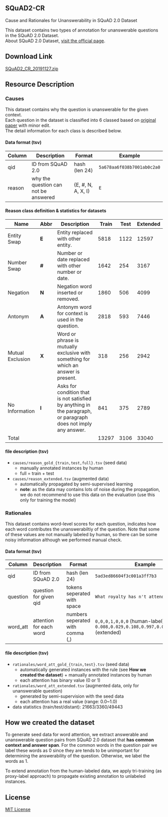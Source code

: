 ## SQuAD2-CR
Cause and Rationales for Unanswerability in SQuAD 2.0 Dataset

This dataset contains two types of annotation for unanswerable questions in the SQuAD 2.0 Dataset.  
About SQuAD 2.0 Dataset, [visit the official page](https://rajpurkar.github.io/SQuAD-explorer/).

## Download Link
[SQuAD2_CR_20191127.zip](https://antest1.github.io/SQuAD2-CR/SQuAD2_CR_20191127.zip)

## Resource Description
### Causes

This dataset contains why the question is unanswerable for the given context.  
Each question in the dataset is classified into 6 classed based on [original paper](https://arxiv.org/abs/1806.03822) with minor edit.  
The detail information for each class is described below.

#### Data format (tsv)

| Column | Description | Format |  Example
| ------ | ------------- | ---- | -----|
| qid | ID from SQuAD 2.0 | hash (len 24) | ``5a678aa6f038b7001ab0c2a0``
| reason | why the question can not be answered | {E, #, N, A, X, I} | ``E``

#### Reason class definition & statistics for datasets

| Name | Abbr | Description | Train | Test | Extended |
| ------ | ------------- | ---- | -----| ----- |  ----- | 
| Entity Swap | **E** | Entity replaced with other entity. | 5818 | 1122 | 12597 |
| Number Swap | **#** | Number or date replaced with other number or date.  | 1642 | 254 | 3167 |
| Negation | **N** | Negation word inserted or removed. | 1860 | 506 | 4099 |
| Antonym | **A** | Antonym word for context is used in the question.  | 2818 | 593 | 7446 |
| Mutual Exclusion | **X** | Word or phrase is mutually exclusive with something for which an answer is present. | 318 | 256 | 2942 |
| No Information | **I** | Asks for condition that is not satisfied by anything in the paragraph, or paragraph does not imply any answer. | 841 | 375 | 2789 |
| Total | | | 13297 | 3106 | 33040 |

#### file description (tsv)
- `causes/reason_gold_{train,test,full}.tsv` (seed data)
  - manually annotated instances by human
  - full = train + test
- `causes/reason_extended.tsv` (augmented data)
  - automatically propagated by semi-supervised learning
  - **note**: as the data may contains lots of noise during the propagation,  
    we do not recommend to use this data on the evaluation (use this only for training the model)

### Rationales

This dataset contains word-level scores for each question, indicates how each word contributes the unanswerabiltiy of the question.
Note that some of these values are not manually labeled by human, so there can be some noisy information although we performed manual check.

#### Data format (tsv)

| Column | Description | Format | Example |
| ------ | ------------- | ---- | ------|
| qid | ID from SQuAD 2.0 | hash (len 24) | ``5ad3ed86604f3c001a3ff7b3``
| question | question for given qid | tokens seperated with space | ``What royalty has n't attended Yale ?``
| word_att | attention for each word | numbers seperated with comma (,) | ``0,0,0,1,0,0,0`` (human-label)<br>``0.008,0.029,0.108,0.997,0.012,0.006,0.0`` (extended)

#### file description (tsv)
- `rationales/word_att_gold_{train,test}.tsv` (seed data)
  - automatically generated instances with the rule (see **How we created the dataset**) + manually annotated instances by human
  - each attention has binary value (0 or 1)  
- `rationales/word_att_extended.tsv` (augmented data, only for unanswerable question)
  - generated by semi-supervision with the seed data
  - each attention has a real value (range: 0.0~1.0)
- data statistics (train/test/distant): 21663/3360/49443


## How we created the dataset

To generate seed data for word attention, we extract answerable and unanswerable question pairs from SQuAD 2.0 dataset that **has common context and answer span**.
For the common words in the question pair we label these words as 0 since they are tends to be unimportant for determining the answerability of the question. Otherwise, we label the words as 1.

To extend annotation from the human-labeled data, we apply tri-training (as proxy-label approach) to propagate existing annotation to unlabeled instances.

## License
[MIT License](LICENSE)
